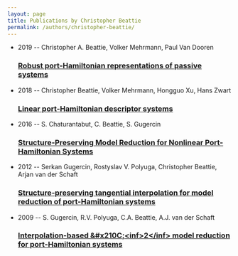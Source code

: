 ```yaml
---
layout: page
title: Publications by Christopher Beattie
permalink: /authors/christopher-beattie/
---
```


<ul class="post-list">
<li><span class='post-meta'>2019 -- Christopher A. Beattie, Volker Mehrmann, Paul Van Dooren</span><h3><a class='post-link' href='../../robust-port-hamiltonian-representations-of-passive-systems'>Robust port-Hamiltonian representations of passive systems</a></h3></li>
<li><span class='post-meta'>2018 -- Christopher Beattie, Volker Mehrmann, Hongguo Xu, Hans Zwart</span><h3><a class='post-link' href='../../linear-port-hamiltonian-descriptor-systems'>Linear port-Hamiltonian descriptor systems</a></h3></li>
<li><span class='post-meta'>2016 -- S. Chaturantabut, C. Beattie, S. Gugercin</span><h3><a class='post-link' href='../../structure-preserving-model-reduction-for-nonlinear-port-hamiltonian-systems'>Structure-Preserving Model Reduction for Nonlinear Port-Hamiltonian Systems</a></h3></li>
<li><span class='post-meta'>2012 -- Serkan Gugercin, Rostyslav V. Polyuga, Christopher Beattie, Arjan van der Schaft</span><h3><a class='post-link' href='../../structure-preserving-tangential-interpolation-for-model-reduction-of-port-hamiltonian-systems'>Structure-preserving tangential interpolation for model reduction of port-Hamiltonian systems</a></h3></li>
<li><span class='post-meta'>2009 -- S. Gugercin, R.V. Polyuga, C.A. Beattie, A.J. van der Schaft</span><h3><a class='post-link' href='../../interpolation-based-amp-x210c-lt-inf-gt-2-lt-inf-gt-model-reduction-for-port-hamiltonian-systems'>Interpolation-based &amp;#x210C;&lt;inf&gt;2&lt;/inf&gt; model reduction for port-Hamiltonian systems</a></h3></li>

</ul>
